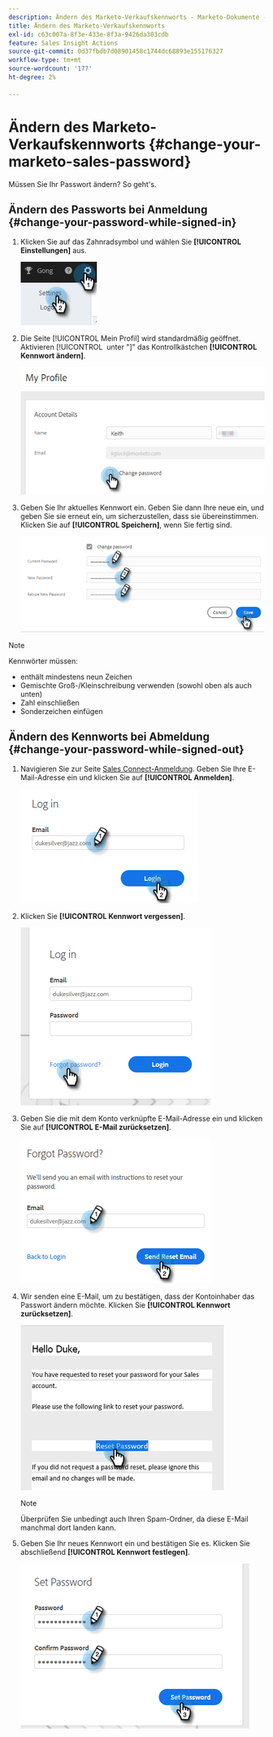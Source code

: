 ```yaml
---
description: Ändern des Marketo-Verkaufskennworts - Marketo-Dokumente - Produktdokumentation
title: Ändern des Marketo-Verkaufskennworts
exl-id: c63c007a-8f3e-433e-8f3a-9426da303cdb
feature: Sales Insight Actions
source-git-commit: 0d37fbdb7d08901458c1744dc68893e155176327
workflow-type: tm+mt
source-wordcount: '177'
ht-degree: 2%

---
```


# Ändern des Marketo-Verkaufskennworts {#change-your-marketo-sales-password}

Müssen Sie Ihr Passwort ändern? So geht&#39;s.

## Ändern des Passworts bei Anmeldung {#change-your-password-while-signed-in}

1. Klicken Sie auf das Zahnradsymbol und wählen Sie **[!UICONTROL Einstellungen]** aus.

   ![](assets/change-your-marketo-sales-password-1.png)

1. Die Seite [!UICONTROL Mein Profil] wird standardmäßig geöffnet. Aktivieren [!UICONTROL &#x200B; unter &quot;]&quot; das Kontrollkästchen **[!UICONTROL Kennwort ändern]**.

   ![](assets/change-your-marketo-sales-password-2.png)

1. Geben Sie Ihr aktuelles Kennwort ein. Geben Sie dann Ihre neue ein, und geben Sie sie erneut ein, um sicherzustellen, dass sie übereinstimmen. Klicken Sie auf **[!UICONTROL Speichern]**, wenn Sie fertig sind.

   ![](assets/change-your-marketo-sales-password-3.png)

>[!NOTE]
>
>Kennwörter müssen:
>
>* enthält mindestens neun Zeichen
>* Gemischte Groß-/Kleinschreibung verwenden (sowohl oben als auch unten)
>* Zahl einschließen
>* Sonderzeichen einfügen

## Ändern des Kennworts bei Abmeldung {#change-your-password-while-signed-out}

1. Navigieren Sie zur Seite [Sales Connect-Anmeldung](https://toutapp.com/login). Geben Sie Ihre E-Mail-Adresse ein und klicken Sie auf **[!UICONTROL Anmelden]**.

   ![](assets/change-your-marketo-sales-password-4.png)

1. Klicken Sie **[!UICONTROL Kennwort vergessen]**.

   ![](assets/change-your-marketo-sales-password-5.png)

1. Geben Sie die mit dem Konto verknüpfte E-Mail-Adresse ein und klicken Sie auf **[!UICONTROL E-Mail zurücksetzen]**.

   ![](assets/change-your-marketo-sales-password-6.png)

1. Wir senden eine E-Mail, um zu bestätigen, dass der Kontoinhaber das Passwort ändern möchte. Klicken Sie **[!UICONTROL Kennwort zurücksetzen]**.

   ![](assets/change-your-marketo-sales-password-7.png)

   >[!NOTE]
   >
   >Überprüfen Sie unbedingt auch Ihren Spam-Ordner, da diese E-Mail manchmal dort landen kann.

1. Geben Sie Ihr neues Kennwort ein und bestätigen Sie es. Klicken Sie abschließend **[!UICONTROL Kennwort festlegen]**.

   ![](assets/change-your-marketo-sales-password-8.png)
